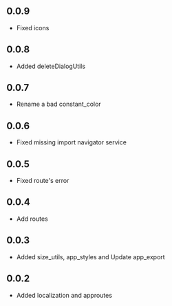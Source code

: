## 0.0.9

* Fixed icons

## 0.0.8

* Added deleteDialogUtils

## 0.0.7

* Rename a bad constant_color

## 0.0.6

* Fixed missing import navigator service

## 0.0.5

* Fixed route's error 

## 0.0.4

* Add routes

## 0.0.3

* Added size_utils, app_styles and Update app_export

## 0.0.2

* Added localization and approutes